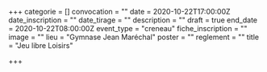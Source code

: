 +++
categorie = []
convocation = ""
date = 2020-10-22T17:00:00Z
date_inscription = ""
date_tirage = ""
description = ""
draft = true
end_date = 2020-10-22T08:00:00Z
event_type = "creneau"
fiche_inscription = ""
image = ""
lieu = "Gymnase Jean Maréchal"
poster = ""
reglement = ""
title = "Jeu libre Loisirs"

+++

